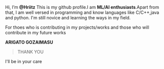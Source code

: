 Hi, I’m **@Hriitz**
This is my github profile.I am **ML/AI enthusiasts**.Apart from that, I am well versed in programming and know languages like C/C++,java and python.
I'm still novice and learning the ways in my field.




For thoes who is contributing in my projects/works and those who will contribute in my future works


**ARIGATO GOZAIMASU**
>THANK YOU



I'll be in your care
